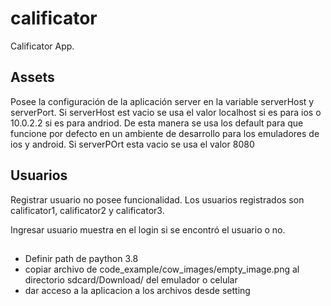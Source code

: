 # calificator

Calificator App.

## Assets

Posee la configuración de la aplicación server en la variable serverHost y serverPort.
Si serverHost est vacio se usa el valor localhost si es para ios o 10.0.2.2 si es para andriod. De esta manera se usa los default para que funcione por defecto en un ambiente de desarrollo para los emuladores de ios y android. 
Si serverPOrt esta vacio se usa el valor 8080

## Usuarios

Registrar usuario no posee funcionalidad.
Los usuarios registrados son calificator1, calificator2 y calificator3.

Ingresar usuario muestra en el login si se encontró el usuario o no.


##

* Definir path de paython 3.8
* copiar archivo de code_example/cow_images/empty_image.png al directorio sdcard/Download/ del emulador o celular
* dar acceso a la aplicacion a los archivos desde setting